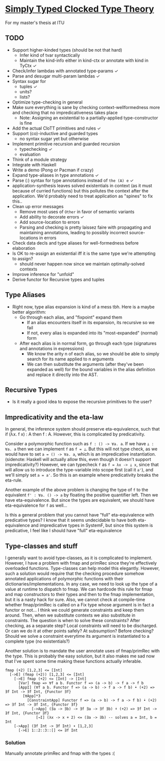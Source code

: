 # [Simply Typed Clocked Type Theory][clott]

For my master's thesis at ITU

## TODO
- Support higher-kinded types (should be not that hard)
  - Infer kind of tvar syntactically
  - Maintain the kind-info either in kind-ctx or annotate with kind in TyCtx ✓
- Check/infer lambdas with annotated type-params ✓
- Parse and desugar multi-param lambdas ✓
- Syntax sugar for
  - tuples ✓
  - units?
  - lists?
- Optimize type-checking in general
- Make sure everything is sane by checking context-wellformedness more and checking that no impredicativeness takes place
  - Note: Assigning an existential to a partially-applied type-constructor is fine
- Add the actual CloTT primitives and rules ✓
- Support (co)-inductive and guarded types
  - no syntax sugar yet but otherwise
- Implement primitive recursion and guarded recursion
  - typechecking ✓
  - evaluation
- Think of a module strategy
- Integrate with Haskell
- Write a demo (Pong or Pacman if crazy)
- Expand type-aliases in type annotations ✓
- Parse (:) syntax for type annotations instead of `the (A) e` ✓
- application-synthesis leaves solved existentials in context (as it must because of curried functions)
  but this pollutes the context after the application. We'd probably need to treat application as
  "spines" to fix this..
- Clean up error messages
  - Remove most uses of `Other` in favor of semantic variants
  - Add ability to decorate errors ✓
  - Add source-location to errors
  - Parsing and checking is pretty laissez faire with propagating and maintaining annotations, leading
    to possibly incorrect source-locations in errors
- Check data decls and type aliases for well-formedness before elaboration
- Is OK to re-assign an existential iff it is the same type we're attempting to assign?
  - should never happen now since we maintain optimally-solved contexts
- Improve inference for "unfold"
- Derive functor for Recursive types and tuples

## Type Aliases
- Right now, type alias expansion is kind of a mess tbh. Here is a maybe better algorithm:
  - Go through each alias, and "fixpoint" expand them
    - If an alias encounters itself in its expansion, its recursive so we fail
    - If not, every alias is expanded into its "most-expanded" (normal) form
  - After each alias is in normal form, go through each type (signatures and annotations in expressions)
    - We know the arity n of each alias, so we should be able to simply search for its name applied to n
      arguments
    - We can then substitute the arguments (after they've been expanded as well) for the bound variables in
      the alias definition and replace it directly into the AST.

## Recursive Types
- Is it really a good idea to expose the recursive primitives to the user?

## Impredicativity and the eta-law
In general, the inference system should preserve eta-equivalence, such that if
(λx. f x) : A then f : A. However, this is complicated by predicativity.

Consider a polymorphic function such as `f : () -> ∀a. a`. If we have `⊥ : ∀a. a`
then we can implement `f` as `f = ⊥`. But this will not type check, as we would
have to set `a = () -> ∀a. a`, which is an impredicative instantiation.
(sidenote: Haskell will actually allow this, even though it doesn't support impredicativity?)
However, we can typecheck `f` as `f = λx -> ⊥ x`, since that will allow us to introduce the
type-variable into scope first (call it `a'`), and we'll simply set `a = a'`. 
So this is an example where predicativity breaks the eta-rule.

Another example of the above problem is changing the type of `f` to the equivalent
`f' : ∀a. () -> a` by floating the positive quantifier left.
Then we have eta-equivalence. But since the types are equivalent,
we should have eta-equivalence for `f` as well...

Is this a general problem that you cannot have "full" eta-equivalence with predicative types? I know that it seems undecidable to have both eta-equivalence and impredicative types in SystemF, but since this system is predicative, I feel like I should have "full" eta-equivalence

## Type-classes and stuff
I generally want to avoid type-classes, as it is complicated to implement. However, I have a problem with fmap and primRec since they're
effectively overloaded functions. Type-classes can help model this elegantly. However, such a solution would require that the checking
procedure somehow annotated applications of polymorphic functions with their dictionaries/implementations. In any case, we need to look
up the type of a value at runtime to dispatch to fmap. We can hardcode this rule for fmap and map constructors to their types and
then to the fmap implementation, but it is a nasty hack for sure. Also, we cannot check at compile-time whether fmap/primRec is called
on a Fix type whose argument is in fact a functor or not...
I think we could generate constraints and keep them around. Then, when we substitute contexts we also substitute in constraints. The
question is when to solve these constraints? After checking, as a separate step? Local constraints will need to be discharged.
Or can we do it at other points safely? At subsumption?
Before checking? Should we solve a constraint everytime its argument is instantiated to a complete type (no existentials?)

Another solution is to mandate the user annotate uses of fmap/primRec with the type. This is probably the easy solution, but
it also makes me sad now that I've spent some time making these functions actually inferable.

```
fmap (+2) [1,2,3] <= [Int]
  [->E] (fmap (+2)) [1,2,3] <= [Int]
    [->E] fmap (+2) <= [Int] -> [Int]
      [Var] fmap => ∀f a b. Functor f => (a -> b) -> f a -> f b
      [AppI] (∀f a b. Functor f => (a -> b) -> f a -> f b) ̇∙ (+2) => ∃f Int -> ∃f Int, {Functor ∃f}
        [∀App]*3  
          [ConstraintApp] Functor f => (a -> b) -> f a -> f b) ̇∙ (+2) => ∃f Int -> ∃f Int, {Functor ∃f}
            [->App] (∃a -> ∃b) -> ∃f ∃a -> ∃f ∃b) ̇∙ (+2) => ∃f Int -> ∃f Int, {Functor ∃f}
              [→I] (λx -> x + 2) <= (∃a -> ∃b) -- solves a = Int, b = Int
    [->App] (∃f Int -> ∃f Int) ∙ [1,2,3]
      [->E] 1::2::3::[] <= ∃f Int
```

### Solution
Manually annotate primRec and fmap with the types :(

[clott]: https://github.com/adamschoenemann/clott
